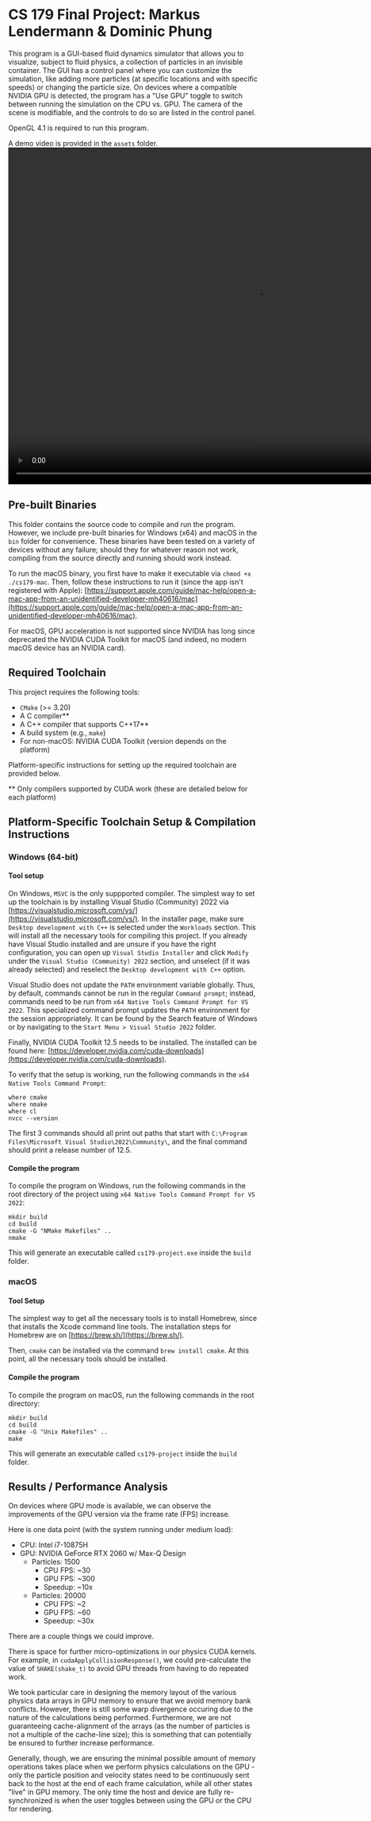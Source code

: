 # CS 179 Final Project: Markus Lendermann & Dominic Phung

This program is a GUI-based fluid dynamics simulator that allows you to visualize, subject to fluid physics, a collection of particles in an invisible container. The GUI has a control panel where you can customize the simulation, like adding more particles (at specific locations and with specific speeds) or changing the particle size. On devices where a compatible NVIDIA GPU is detected, the program has a "Use GPU" toggle to switch between running the simulation on the CPU vs. GPU. The camera of the scene is modifiable, and the controls to do so are listed in the control panel.

OpenGL 4.1 is required to run this program. 

A demo video is provided in the `assets` folder. 
<video src="assets/cs179-demo.mp4" width="1000" height="679" controls></video>

## Pre-built Binaries

This folder contains the source code to compile and run the program. However, we include pre-built binaries for Windows (x64) and macOS in the `bin` folder for convenience. These binaries have been tested on a variety of devices without any failure; should they for whatever reason not work, compiling from the source directly and running should work instead.

To run the macOS binary, you first have to make it executable via `chmod +x ./cs179-mac`. Then, follow these instructions to run it (since the app isn't registered with Apple): [https://support.apple.com/guide/mac-help/open-a-mac-app-from-an-unidentified-developer-mh40616/mac](https://support.apple.com/guide/mac-help/open-a-mac-app-from-an-unidentified-developer-mh40616/mac). 

For macOS, GPU acceleration is not supported since NVIDIA has long since deprecated the NVIDIA CUDA Toolkit for macOS (and indeed, no modern macOS device has an NVIDIA card).

## Required Toolchain

This project requires the following tools:

- `CMake` (>= 3.20)
- A C compiler**
- A C++ compiler that supports C++17**
- A build system (e.g., `make`)
- For non-macOS: NVIDIA CUDA Toolkit (version depends on the platform)

Platform-specific instructions for setting up the required toolchain are provided below. 

** Only compilers supported by CUDA work (these are detailed below for each platform)

## Platform-Specific Toolchain Setup & Compilation Instructions

### Windows (64-bit)

#### Tool setup

On Windows, `MSVC` is the only suppported compiler. The simplest way to set up the toolchain is by installing Visual Studio (Community) 2022 via [https://visualstudio.microsoft.com/vs/](https://visualstudio.microsoft.com/vs/). In the installer page, make sure `Desktop development with C++` is selected under the `Workloads` section. This will install all the necessary tools for compiling this project. If you already have Visual Studio installed and are unsure if you have the right configuration, you can open up `Visual Studio Installer` and click `Modify` under the `Visual Studio (Community) 2022` section, and unselect (if it was already selected) and reselect the `Desktop development with C++` option.

Visual Studio does not update the `PATH` environment variable globally. Thus, by default, commands cannot be run in the regular `Command prompt`; instead, commands need to be run from `x64 Native Tools Command Prompt for VS 2022`. This specialized command prompt updates the `PATH` environment for the session appropriately. It can be found by the Search feature of Windows or by navigating to the `Start Menu > Visual Studio 2022` folder.

Finally, NVIDIA CUDA Toolkit 12.5 needs to be installed. The installed can be found here: [https://developer.nvidia.com/cuda-downloads](https://developer.nvidia.com/cuda-downloads).

To verify that the setup is working, run the following commands in the `x64 Native Tools Command Prompt`:

```
where cmake
where nmake
where cl
nvcc --version
```

The first 3 commands should all print out paths that start with `C:\Program Files\Microsoft Visual Studio\2022\Community\`, and the final command should print a release number of 12.5.

#### Compile the program
To compile the program on Windows, run the following commands in the root directory of the project using `x64 Native Tools Command Prompt for VS 2022`:

```
mkdir build
cd build
cmake -G "NMake Makefiles" ..
nmake
```

This will generate an executable called `cs179-project.exe` inside the `build` folder.


### macOS

#### Tool Setup

The simplest way to get all the necessary tools is to install Homebrew, since that installs the Xcode command line tools. The installation steps for Homebrew are on [https://brew.sh/](https://brew.sh/).

Then, `cmake` can be installed via the command `brew install cmake`. At this point, all the necessary tools should be installed.

#### Compile the program

To compile the program on macOS, run the following commands in the root directory:

```
mkdir build
cd build
cmake -G "Unix Makefiles" ..
make
```

This will generate an executable called `cs179-project` inside the `build` folder.

## Results / Performance Analysis

On devices where GPU mode is available, we can observe the improvements of the GPU version via the frame rate (FPS) increase. 

Here is one data point (with the system running under medium load):
- CPU: Intel i7-10875H
- GPU: NVIDIA GeForce RTX 2060 w/ Max-Q Design
    - Particles: 1500
        - CPU FPS: ~30
        - GPU FPS: ~300
        - Speedup: ~10x
    - Particles: 20000
        - CPU FPS: ~2
        - GPU FPS: ~60
        - Speedup: ~30x

There are a couple things we could improve.

There is space for further micro-optimizations in our physics CUDA kernels. For example, in
`cudaApplyCollisionResponse()`, we could pre-calculate the value of `SHAKE(shake_t)` to avoid GPU
threads from having to do repeated work.

We took particular care in designing the memory layout of the various physics data arrays in GPU memory to ensure that we avoid memory bank conflicts. However, there is still some warp divergence occuring due to the nature of the calculations being performed. Furthermore, we are not guaranteeing cache-alignment of the arrays (as the number of particles is not a multiple of the cache-line size); this is something that can potentially be ensured to further increase performance.

Generally, though, we are ensuring the minimal possible amount of memory operations takes place when we perform physics calculations on the GPU - only the particle position and velocity states need to be continuously sent back to the host at the end of each frame calculation, while all other states "live" in GPU memory. The only time the host and device are fully re-synchronized is when the user toggles between using the GPU or the CPU for rendering.